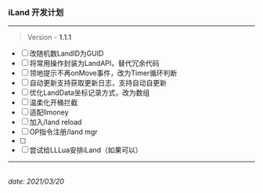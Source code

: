 ### iLand 开发计划

---

> Version - **1.1.1**

 - [ ] 改随机数LandID为GUID
 - [ ] 将常用操作封装为LandAPI，替代冗余代码
 - [ ] 领地提示不再onMove事件，改为Timer循环判断
 - [ ] 自动更新支持获取更新日志，支持自动自更新
 - [ ] 优化LandData坐标记录方式，改为数组
 - [ ] 温柔化开桶拦截
 - [ ] 适配llmoney
 - [ ] 加入/land reload
 - [ ] OP指令注册/land mgr
 - [ ] 
 - [ ] 尝试给LLLua安排iLand（如果可以）

---

<br> *date: 2021/03/20*